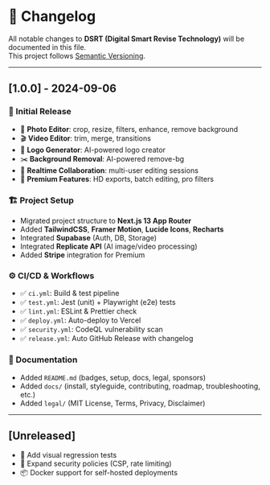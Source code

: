 # 📜 Changelog

All notable changes to **DSRT (Digital Smart Revise Technology)** will be documented in this file.  
This project follows [Semantic Versioning](https://semver.org/).

---

## [1.0.0] - 2024-09-06
### 🚀 Initial Release
- 🎨 **Photo Editor**: crop, resize, filters, enhance, remove background  
- 🎬 **Video Editor**: trim, merge, transitions  
- 🎨 **Logo Generator**: AI-powered logo creator  
- ✂️ **Background Removal**: AI-powered remove-bg  
- 🔗 **Realtime Collaboration**: multi-user editing sessions  
- 💎 **Premium Features**: HD exports, batch editing, pro filters  

### 🏗️ Project Setup
- Migrated project structure to **Next.js 13 App Router**  
- Added **TailwindCSS**, **Framer Motion**, **Lucide Icons**, **Recharts**  
- Integrated **Supabase** (Auth, DB, Storage)  
- Integrated **Replicate API** (AI image/video processing)  
- Added **Stripe** integration for Premium  

### ⚙️ CI/CD & Workflows
- ✅ `ci.yml`: Build & test pipeline  
- ✅ `test.yml`: Jest (unit) + Playwright (e2e) tests  
- ✅ `lint.yml`: ESLint & Prettier check  
- ✅ `deploy.yml`: Auto-deploy to Vercel  
- ✅ `security.yml`: CodeQL vulnerability scan  
- ✅ `release.yml`: Auto GitHub Release with changelog  

### 📖 Documentation
- Added `README.md` (badges, setup, docs, legal, sponsors)  
- Added `docs/` (install, styleguide, contributing, roadmap, troubleshooting, etc.)  
- Added `legal/` (MIT License, Terms, Privacy, Disclaimer)  

---

## [Unreleased]
- 🧪 Add visual regression tests  
- 🔐 Expand security policies (CSP, rate limiting)  
- 📦 Docker support for self-hosted deployments
